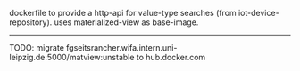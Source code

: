 dockerfile to provide a http-api for value-type searches (from iot-device-repository).
uses materialized-view as base-image.

--------

TODO: migrate fgseitsrancher.wifa.intern.uni-leipzig.de:5000/matview:unstable to hub.docker.com 